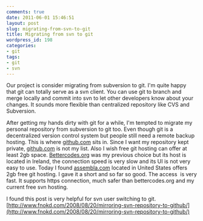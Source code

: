 ```yaml
---
comments: true
date: 2011-06-01 15:46:51
layout: post
slug: migrating-from-svn-to-git
title: Migrating from svn to git
wordpress_id: 198
categories:
- git
tags:
- git
- svn
---
```


Our project is consider migrating from subversion to git. I'm quite happy that git can totally serve as a svn client. You can use git to branch and merge locally and commit into svn to let other developers know about your changes. It sounds more flexible than centralized repository like CVS and Subversion.

After getting my hands dirty with git for a while, I'm tempted to migrate my personal repository from subversion to git too. Even though git is a decentralized version control system but people still need a remote backup hosting. This is where [github.com](http://github.com) sits in. Since I want my repository kept private, [github.com](http://github.com) is not my list. Also I wish free git hosting can offer at least 2gb space. [Bettercodes.org](http://bettercodes.org) was my previous choice but its host is located in Ireland, the connection speed is very slow and its UI is not very easy to use. Today I found [assembla.com](http://assembla.com) located in United States offers 2gb free git hosting. I gave it a short and so far so good. The access  is very fast. It supports https connection, much safer than bettercodes.org and my current free svn hosting.

I found this post is very helpful for svn user switching to git. [http://www.fnokd.com/2008/08/20/mirroring-svn-repository-to-github/](http://www.fnokd.com/2008/08/20/mirroring-svn-repository-to-github/)
